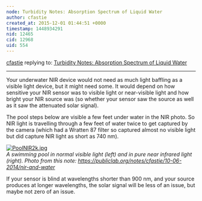 ```yaml
---
node: Turbidity Notes: Absorption Spectrum of Liquid Water
author: cfastie
created_at: 2015-12-01 01:44:51 +0000
timestamp: 1448934291
nid: 12465
cid: 12968
uid: 554
---
```




[cfastie](../profile/cfastie) replying to: [Turbidity Notes: Absorption Spectrum of Liquid Water](../notes/donblair/12-01-2015/turbidity-notes-absorption-spectrum-of-liquid-water)

----
Your underwater NIR device would not need as much light baffling as a visible light device, but it might need some. It would depend on how sensitive your NIR sensor was to visible light or near-visible light and how bright your NIR source was (so whether your sensor saw the source as well as it saw the attenuated solar signal).

The pool steps below are visible a few feet under water in the NIR photo. So NIR light is travelling through a few feet of water twice to get captured by the camera (which had a Wratten 87 filter so captured almost no visible light but did capture NIR light as short as 740 nm).

[![PoolNIR2k.jpg](https://i.publiclab.org/system/images/photos/000/007/326/medium/PoolNIR2k.jpg)](https://i.publiclab.org/system/images/photos/000/007/326/original/PoolNIR2k.jpg)  
*A swimming pool in normal visible light (left) and in pure near infrared light (right). Photo from this note: https://publiclab.org/notes/cfastie/10-06-2014/nir-and-water*  

If your sensor is blind at wavelengths shorter than 900 nm, and your source produces at longer wavelengths, the solar signal will be less of an issue, but maybe not zero of an issue.